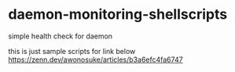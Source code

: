 # daemon-monitoring-shellscripts
simple health check for daemon

this is just sample scripts for link below
<https://zenn.dev/awonosuke/articles/b3a6efc4fa6747>

